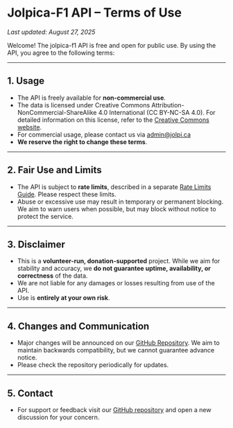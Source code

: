 # Jolpica-F1 API – Terms of Use

_Last updated: August 27, 2025_

Welcome! The jolpica-f1 API is free and open for public use. By using the API, you agree to the following terms:

---

## 1. Usage

- The API is freely available for **non-commercial use**.
- The data is licensed under Creative Commons Attribution-NonCommercial-ShareAlike 4.0 International (CC BY-NC-SA 4.0). For detailed information on this license, refer to the [Creative Commons website](https://creativecommons.org/licenses/by-nc-sa/4.0/).
- For commercial usage, please contact us via admin@jolpi.ca
- **We reserve the right to change these terms**.

---

## 2. Fair Use and Limits

- The API is subject to **rate limits**, described in a separate [Rate Limits Guide](/docs/rate_limits.md). Please respect these limits.
- Abuse or excessive use may result in temporary or permanent blocking. We aim to warn users when possible, but may block without notice to protect the service.

---

## 3. Disclaimer

- This is a **volunteer-run, donation-supported** project. While we aim for stability and accuracy, we **do not guarantee uptime, availability, or correctness** of the data.
- We are not liable for any damages or losses resulting from use of the API.
- Use is **entirely at your own risk**.

---

## 4. Changes and Communication

- Major changes will be announced on our [GitHub Repository](https://github.com/jolpica/jolpica-f1). We aim to maintain backwards compatibility, but we cannot guarantee advance notice.
- Please check the repository periodically for updates.

---

## 5. Contact

- For support or feedback visit our [GitHub repository](https://github.com/jolpica/jolpica-f1) and open a new discussion for your concern.